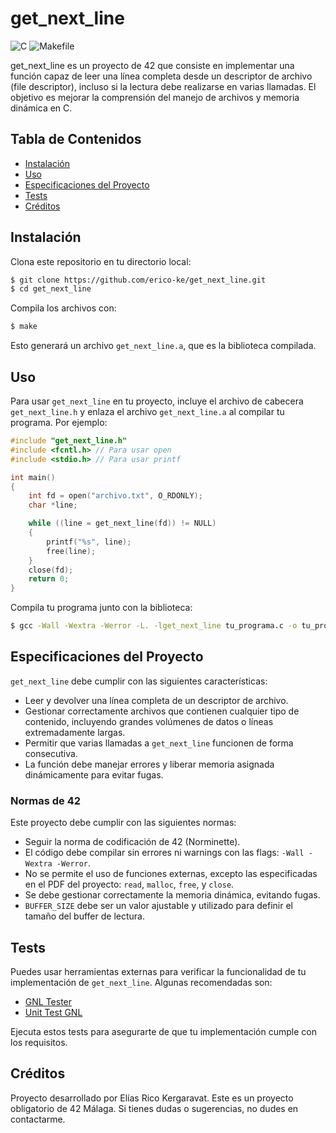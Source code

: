 # get\_next\_line
![C](https://img.shields.io/badge/c-%2300599C.svg?style=for-the-badge&logo=c&logoColor=white)
![Makefile](https://img.shields.io/badge/Makefile-ffffff?style=for-the-badge&color=f38f3b)

get\_next\_line es un proyecto de 42 que consiste en implementar una función capaz de leer una línea completa desde un descriptor de archivo (file descriptor), incluso si la lectura debe realizarse en varias llamadas. El objetivo es mejorar la comprensión del manejo de archivos y memoria dinámica en C.

## Tabla de Contenidos

- [Instalación](#instalación)
- [Uso](#uso)
- [Especificaciones del Proyecto](#especificaciones-del-proyecto)
- [Tests](#tests)
- [Créditos](#créditos)

## Instalación

Clona este repositorio en tu directorio local:

```bash
$ git clone https://github.com/erico-ke/get_next_line.git
$ cd get_next_line
```

Compila los archivos con:

```bash
$ make
```

Esto generará un archivo `get_next_line.a`, que es la biblioteca compilada.

## Uso

Para usar `get_next_line` en tu proyecto, incluye el archivo de cabecera `get_next_line.h` y enlaza el archivo `get_next_line.a` al compilar tu programa. Por ejemplo:

```c
#include "get_next_line.h"
#include <fcntl.h> // Para usar open
#include <stdio.h> // Para usar printf

int main()
{
    int fd = open("archivo.txt", O_RDONLY);
    char *line;

    while ((line = get_next_line(fd)) != NULL)
    {
        printf("%s", line);
        free(line);
    }
    close(fd);
    return 0;
}
```

Compila tu programa junto con la biblioteca:

```bash
$ gcc -Wall -Wextra -Werror -L. -lget_next_line tu_programa.c -o tu_programa
```

## Especificaciones del Proyecto

`get_next_line` debe cumplir con las siguientes características:

- Leer y devolver una línea completa de un descriptor de archivo.
- Gestionar correctamente archivos que contienen cualquier tipo de contenido, incluyendo grandes volúmenes de datos o líneas extremadamente largas.
- Permitir que varias llamadas a `get_next_line` funcionen de forma consecutiva.
- La función debe manejar errores y liberar memoria asignada dinámicamente para evitar fugas.

### Normas de 42

Este proyecto debe cumplir con las siguientes normas:

- Seguir la norma de codificación de 42 (Norminette).
- El código debe compilar sin errores ni warnings con las flags: `-Wall -Wextra -Werror`.
- No se permite el uso de funciones externas, excepto las especificadas en el PDF del proyecto: `read`, `malloc`, `free`, y `close`.
- Se debe gestionar correctamente la memoria dinámica, evitando fugas.
- `BUFFER_SIZE` debe ser un valor ajustable y utilizado para definir el tamaño del buffer de lectura.

## Tests

Puedes usar herramientas externas para verificar la funcionalidad de tu implementación de `get_next_line`. Algunas recomendadas son:

- [GNL Tester](https://github.com/Tripouille/gnlTester)
- [Unit Test GNL](https://github.com/Hellio404/Get_Next_Line_Tester)

Ejecuta estos tests para asegurarte de que tu implementación cumple con los requisitos.

## Créditos

Proyecto desarrollado por Elías Rico Kergaravat. Este es un proyecto obligatorio de 42 Málaga. Si tienes dudas o sugerencias, no dudes en contactarme.


